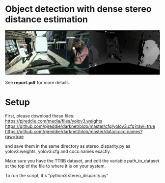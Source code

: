 # Object detection with dense stereo distance estimation
![example](example.png)

See **report.pdf** for more details.

# Setup

First, please download these files:
https://pjreddie.com/media/files/yolov3.weights
https://github.com/pjreddie/darknet/blob/master/cfg/yolov3.cfg?raw=true
https://github.com/pjreddie/darknet/blob/master/data/coco.names?raw=true

and save them in the same directory as stereo_disparity.py as yolov3.weights, yolov3.cfg and coco.names exactly.

Make sure you have the TTBB dataset, and edit the variable path_to_dataset at the top of the file to where it is on your system.

To run the script, it's "python3 stereo_disparity.py"
